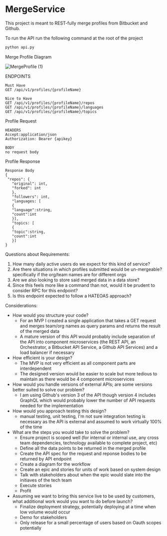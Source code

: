 # MergeService

This project is meant to REST-fully merge profiles from Bitbucket and Github.

To run the API run the following command at the root of the project
```bash
python api.py
```

Merge Profile Diagram

![MergeProfile (1)](https://user-images.githubusercontent.com/11913005/129831557-cea60a16-af64-4f2f-b733-aa13d707e137.png)



ENDPOINTS
```
Must Have
GET /api/v1/profiles/{profileName}

Nice to Have
GET /api/v1/profiles/{profileName}/repos
GET /api/v1/profiles/{profileName}/languages
GET /api/v1/profiles/{profileName}/topics
```

Profile Request
```
HEADERS
Accept:application/json
Authorization: Bearer {apikey}

BODY
no request body
```

Profile Response
```
Response Body
{
 "repos": {
   "original": int,
   "forked": int
   },
   "followers": int,
   "languages: [
   {
   "language":string,
   "count":int
   }],
   "topics: [
   {
   "topic":string,
   "count":int
   }]
}
```

Questions about Requirements:
1) How many daily active users do we expect for this kind of service?
2) Are there situations in which profiles submitted would be un-mergeable? specifically if the org/team names are for different orgs
3) Are we also looking to store said merged data in a data store?
4) Since this feels more like a command than not, would it be prudent to consider RPC for this endpoint?
5) Is this endpoint expected to follow a HATEOAS approach?

Considerations:
* How would you structure your code?
  * For an MVP I created a single application that takes a GET request and merges team/org names as query params and returns the result of the merged data
  * A mature version of this API would probably include separation of the API into component microservices (the REST API, an Orchestrator, a Bitbucket API Service, a Github API Services) and a load balancer if necessary 
* How efficient is your design?
  * The MVP is not very efficient as all component parts are interdependent
  * The designed version would be easier to scale but more tedious to maintain as there would be 4 component microservices
* How would you handle versions of external APIs; are some versions better suited to solve our problem?
  * I am using Github's version 3 of the API though version 4 includes GraphQL which would probably lower the number of API requests needed for the implementation
* How would you approach testing this design?
  * manual testing, unit testing, I'm not sure integration testing is necessary as the API is external and assumed to work virtually 100% of the time
* What are the steps you would take to solve the problem?
  * Ensure project is scoped well (for internal or internal use, any cross team dependencies, technology available to complete project, etc)
  * Define all the data points to be returned in the merged profile
  * Create the API spec for the request and reponse bodies to be returned by API endpoint
  * Create a diagram for the workflow
  * Create an epic and stories for units of work based on system design
  * Talk with stakeholders about when the epic would slate into the initiaves of the tech team
  * Execute stories
  * Profit
* Assuming we want to bring this service live to be used by customers, what additional work would you want to do before launch? 
  *  Finalize deployment strategy, potentially deploying at a time when low volume would occur
  *  Demo for stakeholders
  *  Only release for a small percentage of users based on Oauth scopes potentially
